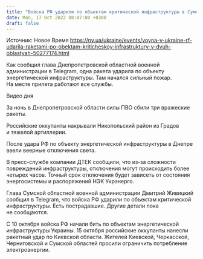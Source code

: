 ```yaml
---
title: "Войска РФ ударили по объектам критической инфраструктуры в Сумской и Днепропетровской областях, в Днепре ввели веерные отключения света"
date: Mon, 17 Oct 2022 08:07:00 +0300
draft: false
---
```

Источник: Новое Время https://nv.ua/ukraine/events/voyna-v-ukraine-rf-udarila-raketami-po-obektam-kriticheskoy-infrastruktury-v-dvuh-oblastyah-50277174.html


 Как сообщил глава Днепропетровской областной военной администрации в Telegram, одна ракета ударила по объекту энергетической инфраструктуры. Там начался сильный пожар. На месте прилета работают все службы.

 Видео дня   

За ночь в Днепропетровской области силы ПВО сбили три вражеские ракеты.

Российские оккупанты накрывали Никопольский район из Градов и тяжелой артиллерии.

После удара РФ по объекту энергетической инфраструктуры в Днепре ввели веерные отключения света.

В пресс-службе компании ДТЕК сообщили, что из-за сложности повреждений инфраструктуры, отключения могут происходить более четырех часов. Точный срок отключения будет зависеть от состояния энергосистемы и распоряжений НЭК Укрэнерго.

Глава Сумской областной военной администрации Дмитрий Живицкий сообщил в Telegram, что войска РФ ударили по объектам критической инфраструктуры. Есть пострадавшие. Другие детали пока не сообщаются.

С 10 октября войска РФ начали бить по объектам энергетической инфраструктуры Украины. 15 октября российские оккупанты нанесли ракетный удар по Киевской области. Жителей Киевской, Черкасской, Черниговской и Сумской областей просили ограничить потребление электроэнергии.
